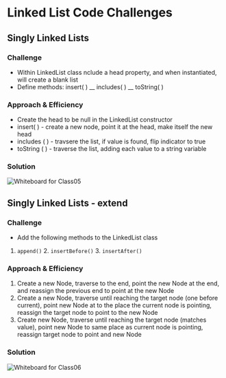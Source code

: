 # Linked List Code Challenges

##  Singly Linked Lists

### Challenge 
- Within LinkedList class nclude a head property, and when instantiated, will create a blank list
- Define methods: insert( ) __ includes( ) __ toString( )

### Approach & Efficiency
- Create the head to be null in the LinkedList constructor
- insert( ) - create a new node, point it at the head, make itself the new head
- includes ( ) - travsere the list, if value is found, flip indicator to true
- toString ( ) - traverse the list, adding each value to a string variable 

### Solution
![Whiteboard for Class05](/link-list/singlylinkedlist.jpg)


## Singly Linked Lists - extend

### Challenge
- Add the following methods to the LinkedList class
1. `append()` 2. `insertBefore()` 3. `insertAfter()`

### Approach & Efficiency
1. Create a new Node, traverse to the end, point the new Node at the end, and reassign the previous end to point at the new Node 
2. Create a new Node, traverse until reaching the target node (one before current), point new Node at to the place the current node is pointing, reassign the target node to point to the new Node
3. Create new Node, traverse until reaching the target node (matches value), point new Node to same place as current node is pointing, reassign target node to point and new Node

### Solution
![Whiteboard for Class06](/link-list/singlylinklistextended.jpg)